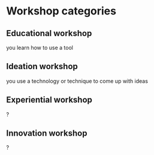# Workshop categories

## Educational workshop
you learn how to use a tool

## Ideation workshop
you use a technology or technique to come up with ideas

## Experiential workshop
?
## Innovation workshop
?